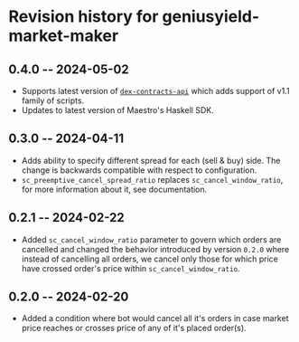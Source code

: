 # Revision history for geniusyield-market-maker

## 0.4.0 -- 2024-05-02

* Supports latest version of [`dex-contracts-api`](https://github.com/geniusyield/dex-contracts-api) which adds support of v1.1 family of scripts.
* Updates to latest version of Maestro's Haskell SDK.

## 0.3.0 -- 2024-04-11

* Adds ability to specify different spread for each (sell & buy) side. The change is backwards compatible with respect to configuration.
* `sc_preemptive_cancel_spread_ratio` replaces `sc_cancel_window_ratio`, for more information about it, see documentation.

## 0.2.1 -- 2024-02-22

* Added `sc_cancel_window_ratio` parameter to govern which orders are cancelled and changed the behavior introduced by version `0.2.0` where instead of cancelling all orders, we cancel only those for which price have crossed order's price within `sc_cancel_window_ratio`.

## 0.2.0 -- 2024-02-20

* Added a condition where bot would cancel all it's orders in case market price reaches or crosses price of any of it's placed order(s).
